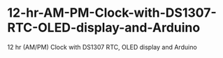 # 12-hr-AM-PM-Clock-with-DS1307-RTC-OLED-display-and-Arduino
12 hr (AM/PM) Clock with DS1307 RTC, OLED display and Arduino 
